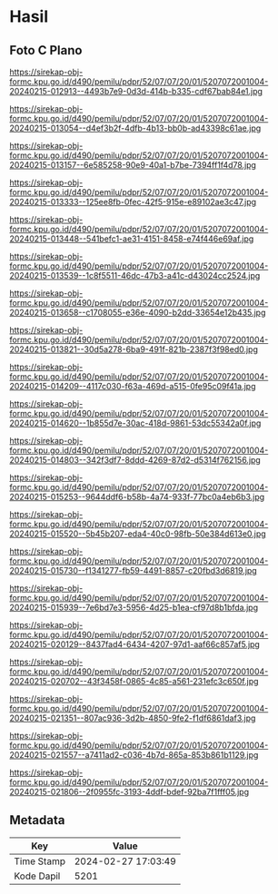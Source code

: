 # Hasil

## Foto C Plano

https://sirekap-obj-formc.kpu.go.id/d490/pemilu/pdpr/52/07/07/20/01/5207072001004-20240215-012913--4493b7e9-0d3d-414b-b335-cdf67bab84e1.jpg

https://sirekap-obj-formc.kpu.go.id/d490/pemilu/pdpr/52/07/07/20/01/5207072001004-20240215-013054--d4ef3b2f-4dfb-4b13-bb0b-ad43398c61ae.jpg

https://sirekap-obj-formc.kpu.go.id/d490/pemilu/pdpr/52/07/07/20/01/5207072001004-20240215-013157--6e585258-90e9-40a1-b7be-7394ff1f4d78.jpg

https://sirekap-obj-formc.kpu.go.id/d490/pemilu/pdpr/52/07/07/20/01/5207072001004-20240215-013333--125ee8fb-0fec-42f5-915e-e89102ae3c47.jpg

https://sirekap-obj-formc.kpu.go.id/d490/pemilu/pdpr/52/07/07/20/01/5207072001004-20240215-013448--541befc1-ae31-4151-8458-e74f446e69af.jpg

https://sirekap-obj-formc.kpu.go.id/d490/pemilu/pdpr/52/07/07/20/01/5207072001004-20240215-013539--1c8f5511-46dc-47b3-a41c-d43024cc2524.jpg

https://sirekap-obj-formc.kpu.go.id/d490/pemilu/pdpr/52/07/07/20/01/5207072001004-20240215-013658--c1708055-e36e-4090-b2dd-33654e12b435.jpg

https://sirekap-obj-formc.kpu.go.id/d490/pemilu/pdpr/52/07/07/20/01/5207072001004-20240215-013821--30d5a278-6ba9-491f-821b-2387f3f98ed0.jpg

https://sirekap-obj-formc.kpu.go.id/d490/pemilu/pdpr/52/07/07/20/01/5207072001004-20240215-014209--4117c030-f63a-469d-a515-0fe95c09f41a.jpg

https://sirekap-obj-formc.kpu.go.id/d490/pemilu/pdpr/52/07/07/20/01/5207072001004-20240215-014620--1b855d7e-30ac-418d-9861-53dc55342a0f.jpg

https://sirekap-obj-formc.kpu.go.id/d490/pemilu/pdpr/52/07/07/20/01/5207072001004-20240215-014803--342f3df7-8ddd-4269-87d2-d5314f762156.jpg

https://sirekap-obj-formc.kpu.go.id/d490/pemilu/pdpr/52/07/07/20/01/5207072001004-20240215-015253--9644ddf6-b58b-4a74-933f-77bc0a4eb6b3.jpg

https://sirekap-obj-formc.kpu.go.id/d490/pemilu/pdpr/52/07/07/20/01/5207072001004-20240215-015520--5b45b207-eda4-40c0-98fb-50e384d613e0.jpg

https://sirekap-obj-formc.kpu.go.id/d490/pemilu/pdpr/52/07/07/20/01/5207072001004-20240215-015730--f1341277-fb59-4491-8857-c20fbd3d6819.jpg

https://sirekap-obj-formc.kpu.go.id/d490/pemilu/pdpr/52/07/07/20/01/5207072001004-20240215-015939--7e6bd7e3-5956-4d25-b1ea-cf97d8b1bfda.jpg

https://sirekap-obj-formc.kpu.go.id/d490/pemilu/pdpr/52/07/07/20/01/5207072001004-20240215-020129--8437fad4-6434-4207-97d1-aaf66c857af5.jpg

https://sirekap-obj-formc.kpu.go.id/d490/pemilu/pdpr/52/07/07/20/01/5207072001004-20240215-020702--43f3458f-0865-4c85-a561-231efc3c650f.jpg

https://sirekap-obj-formc.kpu.go.id/d490/pemilu/pdpr/52/07/07/20/01/5207072001004-20240215-021351--807ac936-3d2b-4850-9fe2-f1df6861daf3.jpg

https://sirekap-obj-formc.kpu.go.id/d490/pemilu/pdpr/52/07/07/20/01/5207072001004-20240215-021557--a7411ad2-c036-4b7d-865a-853b861b1129.jpg

https://sirekap-obj-formc.kpu.go.id/d490/pemilu/pdpr/52/07/07/20/01/5207072001004-20240215-021806--2f0955fc-3193-4ddf-bdef-92ba7f1fff05.jpg


## Metadata

| Key        | Value               |
| ---------- | ------------------- |
| Time Stamp | 2024-02-27 17:03:49 |
| Kode Dapil | 5201                |



